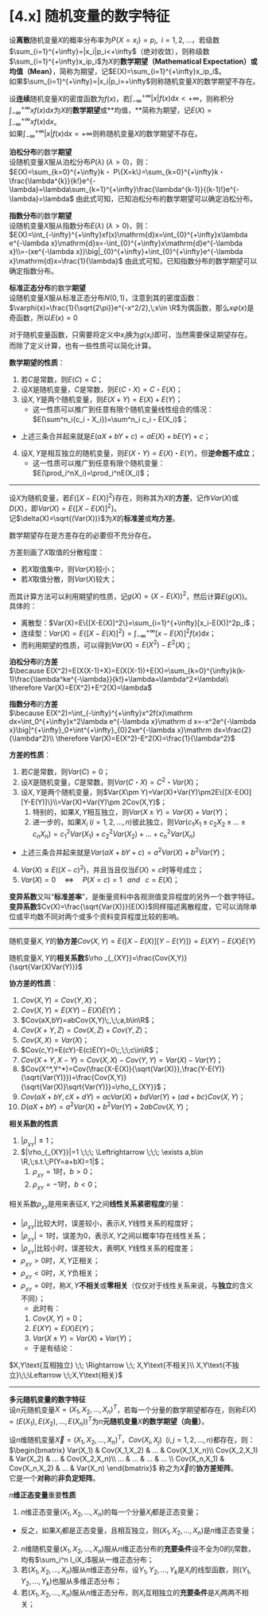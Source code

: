 # [4.x] 随机变量的数字特征

设**离散**随机变量$X$的概率分布率为$P\{X=x_i\}=p_i,\;\;i=1,2,...$，若级数$\sum_{i=1}^{+\infty}=|x_i|p_i<+\infty$（绝对收敛），则称级数$\sum_{i=1}^{+\infty}x_ip_i$为$X$的**数学期望（Mathematical Expectation）**或**均值（Mean）**，简称为期望，记$E(X)=\sum_{i=1}^{+\infty}x_ip_i$。<br />如果$\sum_{i=1}^{+\infty}=|x_i|p_i=+\infty$则称随机变量$X$的数学期望不存在。

设**连续**随机变量$X$的密度函数为$f(x)$，若$\int^{+\infty}_{-\infty}|x|f(x)\mathrm{d} x<+\infty$，则称积分$\int^{+\infty}_{-\infty}xf(x)\mathrm{d} x$为$X$的**数学期望**或**均值，**简称为期望，记$E(X)=\int^{+\infty}_{-\infty}xf(x)\mathrm{d} x$。<br />如果$\int^{+\infty}_{-\infty}|x|f(x)\mathrm{d} x=+\infty$则称随机变量$X$的数学期望不存在。


**泊松分布**的数学**期望**<br />设随机变量$X$服从泊松分布$P(\lambda)\;(\lambda>0)$，则：<br />$E(X)=\sum_{k=0}^{+\infty}k・ P\{X=k\}=\sum_{k=0}^{+\infty}k・\frac{\lambda^{k}}{k!}e^{-\lambda}=\lambda\sum_{k=1}^{+\infty}\frac{\lambda^{k-1}}{(k-1)!}e^{-\lambda}=\lambda$
由此式可知，已知泊松分布的数学期望可以确定泊松分布。


**指数分布**的数学**期望**<br />设随机变量$X$服从指数分布$E(\lambda)\;(\lambda>0)$，则：<br />$E(X)=\int_{-\infty}^{+\infty}xf(x)\mathrm{d}x=\int_{0}^{+\infty}x\lambda e^{-\lambda x}\mathrm{d}x=-\int_{0}^{+\infty}x\mathrm{d}e^{-\lambda x}\\=-(xe^{-\lambda x})\big|_{0}^{+\infty}+\int_{0}^{+\infty}e^{-\lambda x}\mathrm{d}x=\frac{1}{\lambda}$
由此式可知，已知指数分布的数学期望可以确定指数分布。


**标准正态分布**的数学**期望**<br />设随机变量$X$服从标准正态分布$N(0,1)$，注意到其的密度函数：$\varphi(x)=\frac{1}{\sqrt{2\pi}}e^{-x^2/2},\;x\in \R$为偶函数，那么$x\varphi(x)$是奇函数，所以$E(x)=0$


对于随机变量函数，只需要将定义中$x_i$换为$g(x_i)$即可，当然需要保证期望存在。<br />而除了定义计算，也有一些性质可以简化计算。


**数学期望的性质**：

1. 若$C$是常数，则$E(C) = C$；
2. 设$X$是随机变量，$C$是常数，则$E(C・X)=C・E(X)$；
3. 设$X,Y$是两个随机变量，则$E(X+Y)=E(X)+E(Y)$；
   - 这一性质可以推广到任意有限个随机变量线性组合的情况：$E(\sum^n_i{c_i・X_i})=\sum^n_i c_i・E(X_i)$；
- 上述三条合并起来就是$E(aX+bY+c)=aE(X)+bE(Y)+c$；
4. 设$X,Y$是相互独立的随机变量，则$E(X・Y)=E(X)・E(Y)$，但**逆命题不成立**；
   - 这一性质可以推广到任意有限个随机变量：$E(\prod_i^nX_i)=\prod_i^nE(X_i)$；


---


设$X$为随机变量，若$E\{[X-E(X)]^2\}$存在，则称其为$X$的**方差**，记作$Var(X)$或$D(X)$，即$Var(X)=E\{[X-E(X)]^2\}$。<br />记$\delta(X)=\sqrt{(Var(X))}$为$X$的**标准差**或**均方差**。

数学期望存在是方差存在的必要但不充分存在。

方差刻画了$X$取值的分散程度：

- 若$X$取值集中，则$Var(X)$较小；
- 若$X$取值分散，则$Var(X)$较大；

而其计算方法可以利用期望的性质，记$g(X)=(X-E(X))^2$，然后计算$E(g(X))$。<br />具体的：

- 离散型：$Var(X)=E\{[X-E(X)]^2\}=\sum_{i=1}^{+\infty}[x_i-E(X)]^2p_i$；
- 连续型：$Var(X)=E\{[X-E(X)]^2\}=\int_{-\infty}^{+\infty}[x-E(X)]^2f(x)\mathrm dx$；
- 而利用期望的性质，可以得到$Var(X)=E(X^2)-E^2(X)$；


**泊松分布**的**方差**<br />$\because E(X^2)=E(X(X-1)+X)=E(X(X-1))+E(X)=\sum_{k=0}^{\infty}k(k-1)\frac{\lambda^ke^{-\lambda}}{k!}+\lambda=\lambda^2+\lambda\\
\therefore Var(X)=E(X^2)+E^2(X)=\lambda$


**指数分布**的**方差**<br />$\because E(X^2)=\int_{-\infty}^{+\infty}x^2f(x)\mathrm dx=\int_0^{+\infty}x^2\lambda e^{-\lambda x}\mathrm d x=-x^2e^{-\lambda x}\big|^{+\infty}_0+\int^{+\infty}_{0}2xe^{-\lambda x}\mathrm dx=\frac{2}{\lambda^2}\\
\therefore Var(X)=E(X^2)-E^2(X)=\frac{1}{\lambda^2}$


**方差的性质**：

1. 若$C$是常数，则$Var(C) = 0$；
2. 设$X$是随机变量，$C$是常数，则$Var(C・X)=C^2・Var(X)$；
3. 设$X,Y$是两个随机变量，则$Var(X\pm Y)=Var(X)+Var(Y)\pm2E\{[X-E(X)][Y-E(Y)]\}\\=Var(X)+Var(Y)\pm 2Cov(X,Y)$；
   1. 特别的，如果$X,Y$相互独立，则$Var(X\pm Y)=Var(X)+Var(Y)$；
   2. 进一步的，如果$X_i\;(i=1,2,...,n)$彼此独立，则$Var(c_1X_1\pm c_2X_2\pm...\pm c_nX_n)=c_1^2Var(X_1)+c_2^2Var(X_2)+...+c_n^2Var(X_n)$
- 上述三条合并起来就是$Var(aX+bY+c)=a^2Var(X)+b^2Var(Y)$；
4. $Var(X)\leq E((X-c)^2)$，并且当且仅当$E(X)=c$时等号成立；
5. $Var(X)=0 \;\;\;\;\;\Leftrightarrow \;\;\;\;\;P(X=c)=1 \;\;\;and\;\;\;c=E(X)$；


**变异系数**又叫“**标准差率**”，是衡量资料中各观测值变异程度的另外一个数字特征。<br />**变异系数**$Cv(X)=\frac{\sqrt{Var(X)}}{E(X)}$同样描述离散程度，它可以消除单位或平均数不同对两个或多个资料变异程度比较的影响。


---


随机变量$X,Y$的**协方差**$Cov(X,Y)=E\{[X-E(X)][Y-E(Y)]\}=E(XY)-E(X)E(Y)$


随机变量$X,Y$的**相关系数**$\rho _{_{XY}}=\frac{Cov(X,Y)}{\sqrt{Var(X)Var(Y)}}$


**协方差的性质**：

1. $Cov(X,Y)=Cov(Y,X)$；
2. $Cov(X,Y)=E(XY)-E(X)E(Y)$；
3. $Cov(aX,bY)=abCov(X,Y)\;,\;\;a,b\in\R$；
4. $Cov(X+Y,Z)=Cov(X,Z)+Cov(Y,Z)$；
5. $Cov(X,X)=Var(X)$；
6. $Cov(c,Y)=E(cY)-E(c)E(Y)=0\;,\;\;c\in\R$；
7. $Cov(X+Y,X-Y)=Cov(X,X)-Cov(Y,Y)=Var(X)-Var(Y)$；
8. $Cov(X^*,Y^*)=Cov(\frac{X-E(X)}{\sqrt{Var(X)}},\frac{Y-E(Y)}{\sqrt{Var(Y)}})=\frac{Cov(X,Y)}{\sqrt{Var(X)}\sqrt{Var(Y)}}=\rho_{_{XY}}$；
9. $Cov(aX+bY,cX+dY)=acVar(X)+bdVar(Y)+(ad+bc)Cov(X,Y)$；
10. $D(aX+bY)=a^2Var(X)+b^2Var(Y)+2abCov(X,Y)$；


**相关系数的性质**

1. $|\rho_{_{XY}}|\leq 1$；
2. $|\rho_{_{XY}}|=1 \;\;\; \Leftrightarrow \;\;\; \exists a,b\in \R,\;s.t.\;P(Y=a+bX)=1|$；
   1. $\rho_{_{XY}}=1$时，$b>0$；
   2. $\rho_{_{XY}}=-1$时，$b<0$；


相关系数$\rho_{_{XY}}$是用来表征$X,Y$之间**线性关系紧密程度**的量：

- $|\rho_{_{XY}}|$比较大时，误差较小，表示$X,Y$线性关系的程度好；
- $|\rho_{_{XY}}|=1$时，误差为$0$，表示$X,Y$之间以概率$1$存在线性关系；
- $|\rho_{_{XY}}|$比较小时，误差较大，表明$X,Y$线性关系的程度差；
- $\rho_{_{XY}}>0$时，$X,Y$正相关；
- $\rho_{_{XY}}<0$时，$X,Y$负相关；
- $\rho_{_{XY}}=0$时，称$X,Y$**不相关**或**零相关**（仅仅对于线性关系来说，与**独立**的含义不同）；
   - 此时有：
   1. $Cov(X,Y)=0$；
   2. $E(XY)=E(X)E(Y)$；
   3. $Var(X\pm Y)=Var(X)+Var(Y)$；
   - 于是有结论：

$X,Y\text{互相独立} \;\; \Rightarrow \;\; X,Y\text{不相关}\\
X,Y\text{不独立}\;\;\Leftarrow \;\;X,Y\text{相关}$


---


**多元随机变量的数字特征**<br />设$n$元随机变量$X=(X_1,X_2,...,X_n)^T$，若每一个分量的数学期望都存在，则称$E(X)=(E(X_1),E(X_2),...,E(X_n))^T$为$n$**元随机变量**$X$**的数学期望（向量）**。


设$n$维随机变量$\vec{X}=(X_1,X_2,...,X_n)^T$，$Cov(X_i,X_j)\;\;(i,j=1,2,...,n)$都存在，则：<br />$\begin{bmatrix} 
Var(X_1) & Cov(X_1,X_2) & ... & Cov(X_1,X_n)\\ 
Cov(X_2,X_1) & Var(X_2) & ... & Cov(X_2,X_n)\\
... & ... & ...  & ... \\
Cov(X_n,X_1) & Cov(X_n,X_2) & ... & Var(X_n)
\end{bmatrix}$
称之为$\vec{X}$的**协方差矩阵**。<br />它是一个**对称**的**非负定矩阵**。


$n$**维正态变量**重要**性质**

1. $n$维正态变量$(X_1,X_2,...,X_n)$的每一个分量$X_i$都是正态变量；
- 反之，如果$X_i$都是正态变量，且相互独立，则$(X_1,X_2,...,X_n)$是$n$维正态变量；
2. $n$维随机变量$(X_1,X_2,...,X_n)$服从$n$维正态分布的**充要条件**设不全为$0$的$l_i$常数，均有$\sum_i^n l_iX_i$服从一维正态分布；
3. 若$(X_1,X_2,...,X_n)$服从$n$维正态分布，设$Y_1,Y_2,...,Y_k$是$X_i$的线型函数，则$(Y_1,Y_2,...,Y_k)$也服从多维正态分布；
4. 若$(X_1,X_2,...,X_n)$服从$n$维正态分布，则$X_i$互相独立的**充要条件**是$X_i$两两不相关；

















